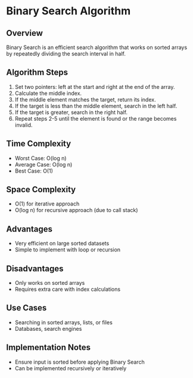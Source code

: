 # Binary Search Algorithm

## Overview
Binary Search is an efficient search algorithm that works on sorted arrays by repeatedly dividing the search interval in half.

## Algorithm Steps
1. Set two pointers: left at the start and right at the end of the array.
2. Calculate the middle index.
3. If the middle element matches the target, return its index.
4. If the target is less than the middle element, search in the left half.
5. If the target is greater, search in the right half.
6. Repeat steps 2-5 until the element is found or the range becomes invalid.

## Time Complexity
- Worst Case: O(log n)
- Average Case: O(log n)
- Best Case: O(1)

## Space Complexity
- O(1) for iterative approach
- O(log n) for recursive approach (due to call stack)

## Advantages
- Very efficient on large sorted datasets
- Simple to implement with loop or recursion

## Disadvantages
- Only works on sorted arrays
- Requires extra care with index calculations

## Use Cases
- Searching in sorted arrays, lists, or files
- Databases, search engines

## Implementation Notes
- Ensure input is sorted before applying Binary Search
- Can be implemented recursively or iteratively